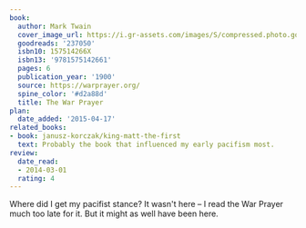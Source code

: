 ```yaml
---
book:
  author: Mark Twain
  cover_image_url: https://i.gr-assets.com/images/S/compressed.photo.goodreads.com/books/1375469139l/237050.jpg
  goodreads: '237050'
  isbn10: 157514266X
  isbn13: '9781575142661'
  pages: 6
  publication_year: '1900'
  source: https://warprayer.org/
  spine_color: '#d2a88d'
  title: The War Prayer
plan:
  date_added: '2015-04-17'
related_books:
- book: janusz-korczak/king-matt-the-first
  text: Probably the book that influenced my early pacifism most.
review:
  date_read:
  - 2014-03-01
  rating: 4
---
```


Where did I get my pacifist stance? It wasn't here – I read the War Prayer much too late for it. But it might as well
have been here.
